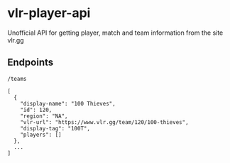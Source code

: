 # vlr-player-api
Unofficial API for getting player, match and team information from the site vlr.gg

## Endpoints

```/teams```
```
[
  {
    "display-name": "100 Thieves",
    "id": 120,
    "region": "NA",
    "vlr-url": "https://www.vlr.gg/team/120/100-thieves",
    "display-tag": "100T",
    "players": []
  },
  ...
]
```

